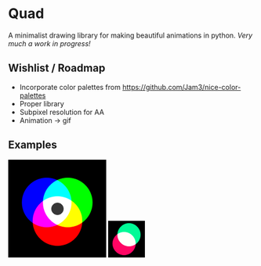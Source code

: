 # Quad
A minimalist drawing library for making beautiful animations in python.
_Very much a work in progress!_

## Wishlist / Roadmap

+ Incorporate color palettes from https://github.com/Jam3/nice-color-palettes
+ Proper library
+ Subpixel resolution for AA
+ Animation -> gif

## Examples

![](examples/simple_circles.png)
![](examples/moving_circles.gif)